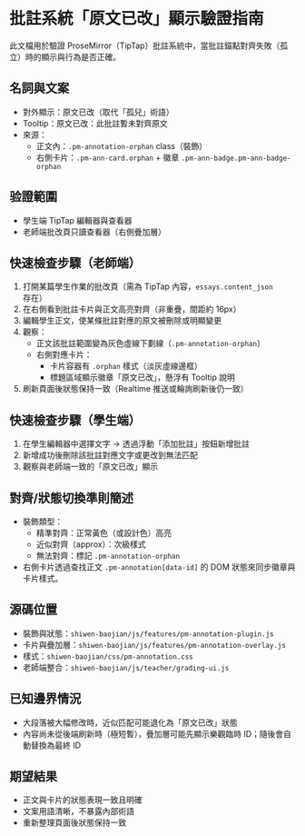 # 批註系統「原文已改」顯示驗證指南

此文檔用於驗證 ProseMirror（TipTap）批註系統中，當批註錨點對齊失敗（孤立）時的顯示與行為是否正確。

## 名詞與文案
- 對外顯示：原文已改（取代「孤兒」術語）
- Tooltip：原文已改：此批註暫未對齊原文
- 來源：
  - 正文內：`.pm-annotation-orphan` class（裝飾）
  - 右側卡片：`.pm-ann-card.orphan` + 徽章 `.pm-ann-badge.pm-ann-badge-orphan`

## 验證範圍
- 學生端 TipTap 編輯器與查看器
- 老師端批改頁只讀查看器（右側疊加層）

## 快速檢查步驟（老師端）
1. 打開某篇學生作業的批改頁（需為 TipTap 內容，`essays.content_json` 存在）
2. 在右側看到批註卡片與正文高亮對齊（非重疊，間距約 16px）
3. 編輯學生正文，使某條批註對應的原文被刪除或明顯變更
4. 觀察：
   - 正文該批註範圍變為灰色虛線下劃線（`.pm-annotation-orphan`）
   - 右側對應卡片：
     - 卡片容器有 `.orphan` 樣式（淡灰虛線邊框）
     - 標題區域顯示徽章「原文已改」，懸浮有 Tooltip 說明
5. 刷新頁面後狀態保持一致（Realtime 推送或輪詢刷新後仍一致）

## 快速檢查步驟（學生端）
1. 在學生編輯器中選擇文字 → 透過浮動「添加批註」按鈕新增批註
2. 新增成功後刪除該批註對應文字或更改到無法匹配
3. 觀察與老師端一致的「原文已改」顯示

## 對齊/狀態切換準則簡述
- 裝飾類型：
  - 精準對齊：正常黃色（或設計色）高亮
  - 近似對齊（approx）：次級樣式
  - 無法對齊：標記 `.pm-annotation-orphan`
- 右側卡片透過查找正文 `.pm-annotation[data-id]` 的 DOM 狀態來同步徽章與卡片樣式。

## 源碼位置
- 裝飾與狀態：`shiwen-baojian/js/features/pm-annotation-plugin.js`
- 卡片與疊加層：`shiwen-baojian/js/features/pm-annotation-overlay.js`
- 樣式：`shiwen-baojian/css/pm-annotation.css`
- 老師端整合：`shiwen-baojian/js/teacher/grading-ui.js`

## 已知邊界情況
- 大段落被大幅修改時，近似匹配可能退化為「原文已改」狀態
- 內容尚未從後端刷新時（極短暫），疊加層可能先顯示樂觀臨時 ID；隨後會自動替換為最終 ID

## 期望結果
- 正文與卡片的狀態表現一致且明確
- 文案用語清晰，不暴露內部術語
- 重新整理頁面後狀態保持一致
